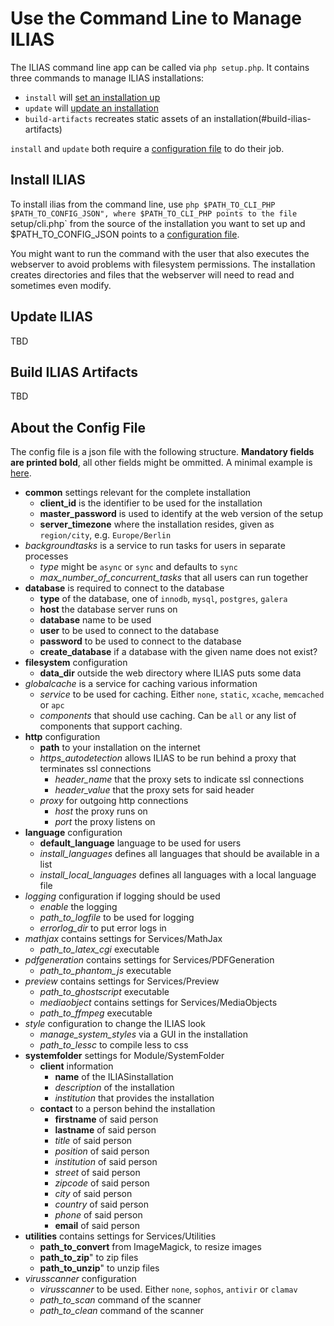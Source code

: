 # Use the Command Line to Manage ILIAS

The ILIAS command line app can be called via `php setup.php`. It contains three
commands to manage ILIAS installations:

* `install` will [set an installation up](#install-ilias)
* `update` will [update an installation](#update-ilias)
* `build-artifacts` recreates static assets of an installation(#build-ilias-artifacts)

`install` and `update` both require a [configuration file](#about-the-config-file)
to do their job.


## Install ILIAS

To install ilias from the command line, use `php $PATH_TO_CLI_PHP $PATH_TO_CONFIG_JSON",
where $PATH_TO_CLI_PHP points to the file `setup/cli.php` from the source of the
installation you want to set up and $PATH_TO_CONFIG_JSON points to a [configuration file](#about-the-config-file).

You might want to run the command with the user that also executes the webserver
to avoid problems with filesystem permissions. The installation creates directories
and files that the webserver will need to read and sometimes even modify.

## Update ILIAS

TBD

## Build ILIAS Artifacts

TBD

## About the Config File

The config file is a json file with the following structure. **Mandatory fields
are printed bold**, all other fields might be ommitted. A minimal example is [here](minimal-config.json).

* **common** settings relevant for the complete installation 
  * **client_id** is the identifier to be used for the installation 
  * **master_password** is used to identify at the web version of the setup
  * **server_timezone** where the installation resides, given as `region/city`, e.g. `Europe/Berlin`
* *backgroundtasks* is a service to run tasks for users in separate processes
  * *type* might be `async` or `sync` and defaults to `sync`
  * *max_number_of_concurrent_tasks* that all users can run together
* **database** is required to connect to the database
  * **type** of the database, one of `innodb`, `mysql`, `postgres`, `galera`
  * **host** the database server runs on
  * **database** name to be used
  * **user** to be used to connect to the database
  * **password**  to be used to connect to the database
  * **create_database** if a database with the given name does not exist?
* **filesystem** configuration
  * **data_dir** outside the web directory where ILIAS puts some data
* *globalcache* is a service for caching various information
  * *service* to be used for caching. Either `none`, `static`, `xcache`, `memcached` or `apc`
  * *components* that should use caching. Can be `all` or any list of components that support caching.
* **http** configuration
  * **path** to your installation on the internet
  * *https_autodetection* allows ILIAS to be run behind a proxy that terminates ssl connections
    * *header_name* that the proxy sets to indicate ssl connections
    * *header_value* that the proxy sets for said header
  * *proxy* for outgoing http connections
    * *host* the proxy runs on
    * *port* the proxy listens on
* **language** configuration
  * **default_language** language to be used for users
  * *install_languages* defines all languages that should be available in a list
  * *install_local_languages* defines all languages with a local language file
* *logging* configuration if logging should be used
  * *enable* the logging 
  * *path_to_logfile* to be used for logging
  * *errorlog_dir* to put error logs in
* *mathjax* contains settings for Services/MathJax
  * *path_to_latex_cgi* executable
* *pdfgeneration* contains settings for Services/PDFGeneration
  * *path_to_phantom_js* executable
* *preview* contains settings for Services/Preview
  * *path_to_ghostscript* executable
  * *mediaobject* contains settings for Services/MediaObjects
  * *path_to_ffmpeg* executable
* *style* configuration to change the ILIAS look
  * *manage_system_styles* via a GUI in the installation
  * *path_to_lessc* to compile less to css
* **systemfolder** settings for Module/SystemFolder
  * **client** information
    * **name** of the ILIASinstallation
    * *description* of the installation
    * *institution* that provides the installation
  * **contact** to a person behind the installation
    * **firstname** of said person
    * **lastname** of said person
    * *title* of said person
    * *position* of said person
    * *institution* of said person
    * *street* of said person
    * *zipcode* of said person
    * *city* of said person
    * *country* of said person
    * *phone* of said person
    * **email** of said person
* **utilities** contains settings for Services/Utilities
  * **path_to_convert** from ImageMagick, to resize images
  * **path_to_zip**" to zip files
  * **path_to_unzip**" to unzip files
* *virusscanner* configuration
  * *virusscanner* to be used. Either `none`, `sophos`, `antivir` or `clamav`
  * *path_to_scan* command of the scanner
  * *path_to_clean* command of the scanner



 
